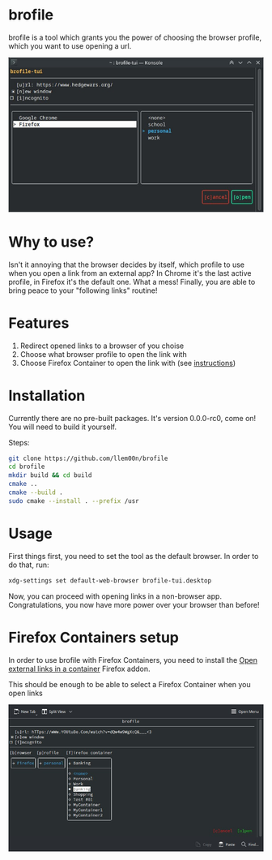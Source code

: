 # brofile
brofile is a tool which grants you the power of choosing the browser profile, which you want to use opening a url.

![screenshot](assets/screenshot.jpg "screenshot")

# Why to use?
Isn't it annoying that the browser decides by itself, which profile to use when you open a link from an external app? In Chrome it's the last active profile, in Firefox it's the default one. What a mess! Finally, you are able to bring peace to your "following links" routine!

# Features
1. Redirect opened links to a browser of you choise
2. Choose what browser profile to open the link with
3. Choose Firefox Container to open the link with (see [instructions](#firefox-containers-setup))

# Installation
Currently there are no pre-built packages. It's version 0.0.0-rc0, come on! You will need to build it yourself.

Steps:
```bash
git clone https://github.com/llem00n/brofile
cd brofile
mkdir build && cd build
cmake ..
cmake --build .
sudo cmake --install . --prefix /usr
```

# Usage
First things first, you need to set the tool as the default browser. In order to do that, run:
```bash
xdg-settings set default-web-browser brofile-tui.desktop
```

Now, you can proceed with opening links in a non-browser app. Congratulations, you now have more power over your browser than before!

# Firefox Containers setup
In order to use brofile with Firefox Containers, you need to install the [Open external links in a container](https://addons.mozilla.org/en-US/firefox/addon/open-url-in-container/) Firefox addon.

This should be enough to be able to select a Firefox Container when you open links

![screenshot](assets/screenshot-firefox-container.jpg "screenshot")